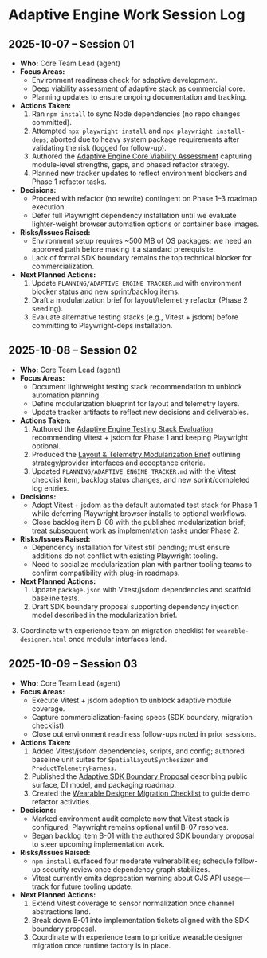 # Adaptive Engine Work Session Log

## 2025-10-07 – Session 01
- **Who:** Core Team Lead (agent)
- **Focus Areas:**
  - Environment readiness check for adaptive development.
  - Deep viability assessment of adaptive stack as commercial core.
  - Planning updates to ensure ongoing documentation and tracking.
- **Actions Taken:**
  1. Ran `npm install` to sync Node dependencies (no repo changes committed).
  2. Attempted `npx playwright install` and `npx playwright install-deps`; aborted due to heavy system package requirements after validating the risk (logged for follow-up).
  3. Authored the [Adaptive Engine Core Viability Assessment](../DOCS/ADAPTIVE_ENGINE_CORE_ASSESSMENT.md) capturing module-level strengths, gaps, and phased refactor strategy.
  4. Planned new tracker updates to reflect environment blockers and Phase 1 refactor tasks.
- **Decisions:**
  - Proceed with refactor (no rewrite) contingent on Phase 1–3 roadmap execution.
  - Defer full Playwright dependency installation until we evaluate lighter-weight browser automation options or container base images.
- **Risks/Issues Raised:**
  - Environment setup requires ~500 MB of OS packages; we need an approved path before making it a standard prerequisite.
  - Lack of formal SDK boundary remains the top technical blocker for commercialization.
- **Next Planned Actions:**
  1. Update `PLANNING/ADAPTIVE_ENGINE_TRACKER.md` with environment blocker status and new sprint/backlog items.
  2. Draft a modularization brief for layout/telemetry refactor (Phase 2 seeding).
  3. Evaluate alternative testing stacks (e.g., Vitest + jsdom) before committing to Playwright-deps installation.

## 2025-10-08 – Session 02
- **Who:** Core Team Lead (agent)
- **Focus Areas:**
  - Document lightweight testing stack recommendation to unblock automation planning.
  - Define modularization blueprint for layout and telemetry layers.
  - Update tracker artifacts to reflect new decisions and deliverables.
- **Actions Taken:**
  1. Authored the [Adaptive Engine Testing Stack Evaluation](../DOCS/TESTING_STACK_EVALUATION.md) recommending Vitest + jsdom for Phase 1 and keeping Playwright optional.
  2. Produced the [Layout & Telemetry Modularization Brief](../DOCS/LAYOUT_TELEMETRY_MODULARIZATION_BRIEF.md) outlining strategy/provider interfaces and acceptance criteria.
  3. Updated `PLANNING/ADAPTIVE_ENGINE_TRACKER.md` with the Vitest checklist item, backlog status changes, and new sprint/completed log entries.
- **Decisions:**
  - Adopt Vitest + jsdom as the default automated test stack for Phase 1 while deferring Playwright browser installs to optional workflows.
  - Close backlog item B-08 with the published modularization brief; treat subsequent work as implementation tasks under Phase 2.
- **Risks/Issues Raised:**
  - Dependency installation for Vitest still pending; must ensure additions do not conflict with existing Playwright tooling.
  - Need to socialize modularization plan with partner tooling teams to confirm compatibility with plug-in roadmaps.
- **Next Planned Actions:**
  1. Update `package.json` with Vitest/jsdom dependencies and scaffold baseline tests.
  2. Draft SDK boundary proposal supporting dependency injection model described in the modularization brief.
 3. Coordinate with experience team on migration checklist for `wearable-designer.html` once modular interfaces land.

## 2025-10-09 – Session 03
- **Who:** Core Team Lead (agent)
- **Focus Areas:**
  - Execute Vitest + jsdom adoption to unblock adaptive module coverage.
  - Capture commercialization-facing specs (SDK boundary, migration checklist).
  - Close out environment readiness follow-ups noted in prior sessions.
- **Actions Taken:**
  1. Added Vitest/jsdom dependencies, scripts, and config; authored baseline unit suites for `SpatialLayoutSynthesizer` and `ProductTelemetryHarness`.
  2. Published the [Adaptive SDK Boundary Proposal](../DOCS/SDK_BOUNDARY_PROPOSAL.md) describing public surface, DI model, and packaging roadmap.
  3. Created the [Wearable Designer Migration Checklist](WEARABLE_DESIGNER_MIGRATION_CHECKLIST.md) to guide demo refactor activities.
- **Decisions:**
  - Marked environment audit complete now that Vitest stack is configured; Playwright remains optional until B-07 resolves.
  - Began backlog item B-01 with the authored SDK boundary proposal to steer upcoming implementation work.
- **Risks/Issues Raised:**
  - `npm install` surfaced four moderate vulnerabilities; schedule follow-up security review once dependency graph stabilizes.
  - Vitest currently emits deprecation warning about CJS API usage—track for future tooling update.
- **Next Planned Actions:**
  1. Extend Vitest coverage to sensor normalization once channel abstractions land.
  2. Break down B-01 into implementation tickets aligned with the SDK boundary proposal.
  3. Coordinate with experience team to prioritize wearable designer migration once runtime factory is in place.

